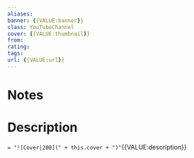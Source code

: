 ```yaml
---
aliases:
banner: {{VALUE:banner}}
class: YouTubeChannel
cover: {{VALUE:thumbnail}}
from:
rating:
tags:
url: {{VALUE:url}}
---
```

# Notes

# Description

`= "![Cover|200](" + this.cover + ")"`{{VALUE:description}}
